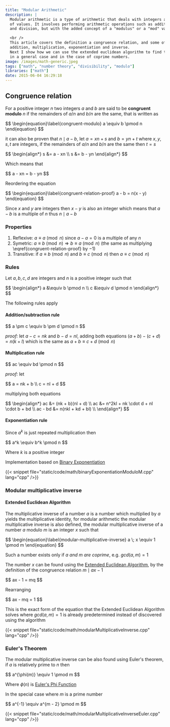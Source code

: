 ```yaml
---
title: "Modular Arithmetic"
description: |
  Modular arithmetic is a type of arithmetic that deals with integers and remains within a fixed range
  of values. It involves performing arithmetic operations such as addition, subtraction, multiplication,
  and division, but with the added concept of a "modulus" or a "mod" value.

  <br />
  This article covers the definition a congruence relation, and some of its properties like
  addition, multiplication, exponentiation and inverse.
  Next I show how we can use the extended euclidean algorithm to find the modular multiplicative inverse
  in a general case and in the case of coprime numbers.
image: /images/math-generic.jpeg
tags: ["math", "number theory", "divisibility", "modulo"]
libraries: ["math"]
date: 2015-06-04 16:29:18
---
```


## Congruence relation

For a positive integer $n$ two integers $a$ and $b$ are said to be **congruent modulo** $n$ if the remainders of $a / n$ and $b / n$ are the same, that is written as

<div>$$
\begin{equation}\label{congruent-modulo}
a \equiv b \pmod n
\end{equation}
$$</div>

it can also be proven that $n \mid a - b$, let $a = xn + s$ and $b = yn + t$ where $x, y, s, t$ are integers, if the remainders of $a/n$ and $b/n$ are the same then $t = s$

<div>$$
\begin{align*}
s &= a - xn \\
s &= b - yn
\end{align*}
$$</div>

Which means that

<div>$$
a - xn = b - yn
$$</div>

Reordering the equation

<div>$$
\begin{equation}\label{congruent-relation-proof}
a - b = n(x - y)
\end{equation}
$$</div>

Since $x$ and $y$ are integers then $x - y$ is also an integer which means that $a - b$ is a multiple of $n$ thus $n \mid a - b$

### Properties

1. Reflexive: $a \equiv a \pmod n$ since $a - a = 0$ is a multiple of any $n$
2. Symetric: $a \equiv b \pmod n \Rightarrow b \equiv a \pmod n$ (the same as multiplying \eqref{congruent-relation-proof} by $-1$)
3. Transitive: if $a \equiv b \pmod n$ and $b \equiv c \pmod n$ then $a \equiv c \pmod n$

### Rules

Let $a, b, c, d$ are integers and $n$ is a positive integer such that

<div>$$
\begin{align*}
a &\equiv b \pmod n \\
c &\equiv d \pmod n
\end{align*}
$$</div>

The following rules apply

#### Addition/subtraction rule

<div>$$
a \pm c \equiv b \pm d \pmod n
$$</div>

*proof:* let $a - c = nk$ and $b - d = nl$, adding both equations $(a + b) - (c + d) = n(k + l)$ which is the same as $a + b \equiv c + d \pmod n$

#### Multiplication rule

<div>$$
ac \equiv bd \pmod n
$$</div>

*proof:* let

<div>$$
a = nk + b \\
c = nl + d
$$</div>

multiplying both equations

<div>$$
\begin{align*}
ac &= (nk + b)(nl + d) \\
ac &= n^2kl + nk \cdot d + nl \cdot b + bd \\
ac - bd &= n(nkl + kd + bl) \\
\end{align*}
$$</div>

#### Exponentiation rule

Since $a^k$ is just repeated multiplication then

<div>$$
a^k \equiv b^k \pmod n
$$</div>

Where $k$ is a positive integer

Implementation based on [Binary Exponentiation](../binary-exponentiation/)

{{< snippet file="static/code/math/binaryExponentiationModuloM.cpp" lang="cpp" />}}

### Modular multiplicative inverse

#### Extended Euclidean Algorithm

The multiplicative inverse of a number $a$ is a number which multiplied by $a$ yields the multiplicative identity, for modular arithmetic the modular multiplicative inverse is also defined, the modular multiplicative inverse of a number $a$ modulo $m$ is an integer $x$ such that

<div>$$
\begin{equation}\label{modular-multiplicative-inverse}
a \; x \equiv 1 \pmod m
\end{equation}
$$</div>

Such a number exists only if *$a$ and $m$ are coprime*, e.g. $gcd(a, m) = 1$

The number $x$ can be found using the [Extended Euclidean Algorithm](../extended-euclidean-algorithm/), by the definition of the congruence relation $m \mid ax - 1$

<div>$$
ax - 1 = mq
$$</div>

Rearranging

<div>$$
ax - mq = 1
$$</div>

This is the exact form of the equation that the Extended Euclidean Algorithm solves where $gcd(a, m) = 1$ is already predetermined instead of discovered using the algorithm

{{< snippet file="static/code/math/modularMultiplicativeInverse.cpp" lang="cpp" />}}

### Euler's Theorem

The modular multiplicative inverse can be also found using Euler's theorem, if $a$ is relatively prime to $n$ then

<div>$$
a^{\phi(m)} \equiv 1 \pmod m
$$</div>

Where $\phi(n)$ is [Euler's Phi Function](../eulers-phi/)

In the special case where $m$ is a prime number

<div>$$
a^{-1} \equiv a^{m - 2} \pmod m
$$</div>

{{< snippet file="static/code/math/modularMultiplicativeInverseEuler.cpp" lang="cpp" />}}
